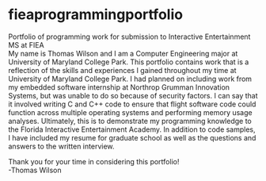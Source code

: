 # fieaprogrammingportfolio
Portfolio of programming work for submission to Interactive Entertainment MS at FIEA  
My name is Thomas Wilson and I am a Computer Engineering major at University of Maryland College Park. This portfolio contains work that is a reflection of the skills
and experiences I gained throughout my time at University of Maryland College Park. I had planned on including work from my embedded software internship at Northrop Grumman
Innovation Systems, but was unable to do so because of security factors. I can say that it involved writing C and C++ code to ensure that flight software code could 
function across multiple operating systems and performing memory usage analyses. Ultimately, this is to demonstrate my programming knowledge to the Florida
Interactive Entertainment Academy. In addition to code samples, I have included my resume for graduate school as well as the questions and answers to the written interview.  
  
Thank you for your time in considering this portfolio!  
-Thomas Wilson
